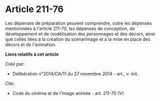 # Article 211-76

Les dépenses de préparation peuvent comprendre, outre les dépenses mentionnées à l'article 211-70, les dépenses de
conception, de développement et de modélisation des personnages et des décors, ainsi que celles liées à la création du
scénarimage et à la mise en place des décors et de l'animation.

**Liens relatifs à cet article**

_Créé par_:

  - Délibération n°2014/CA/11 du 27 novembre 2014 - art., v. init.

_Cite_:

  - Code du cinéma et de l'image animée - art. 211-70 (V)

